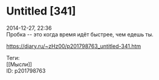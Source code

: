 Untitled [341]
===============

   
 2014-12-27, 22:36   
  Пробка -- это когда время идёт быстрее, чем едешь ты.   
    
 <https://diary.ru/~zHz00/p201798763_untitled-341.htm>   
   
 Теги:   
 [[Мысли]]   
 ID: p201798763